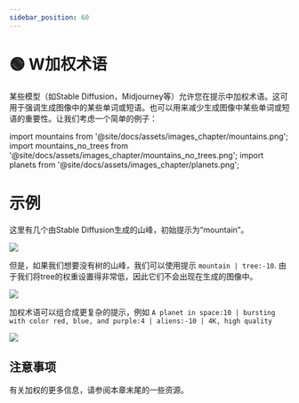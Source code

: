 ```yaml
---
sidebar_position: 60
---
```


# 🟢 W加权术语

某些模型（如Stable Diffusion，Midjourney等）允许您在提示中加权术语。这可用于强调生成图像中的某些单词或短语。也可以用来减少生成图像中某些单词或短语的重要性。让我们考虑一个简单的例子：

import mountains from '@site/docs/assets/images_chapter/mountains.png';
import mountains_no_trees from '@site/docs/assets/images_chapter/mountains_no_trees.png';
import planets from '@site/docs/assets/images_chapter/planets.png';


# 示例

这里有几个由Stable Diffusion生成的山峰，初始提示为“mountain”。

<div style={{textAlign: 'center'}}>
  <img src={mountains} style={{width: "350px"}} />
</div>

但是，如果我们想要没有树的山峰，我们可以使用提示 `mountain | tree:-10`. 由于我们将tree的权重设置得非常低，因此它们不会出现在生成的图像中。

<div style={{textAlign: 'center'}}>
  <img src={mountains_no_trees} style={{width: "350px"}} />
</div>

加权术语可以组合成更复杂的提示，例如
`A planet in space:10 | bursting with color red, blue, and purple:4 | aliens:-10 | 4K, high quality`

<div style={{textAlign: 'center'}}>
  <img src={planets} style={{width: "350px"}} />
</div>

## 注意事项

有关加权的更多信息，请参阅本章末尾的一些资源。